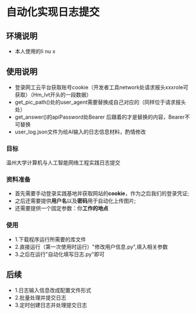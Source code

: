 # 自动化实现日志提交
## 环境说明
- 本人使用的li nu x
## 使用说明
- 登录网工云平台获取账号cookie（开发者工具network处请求报头xxxrole可获取）（Hm_lvt开头的一段数据）<br>
- get_pic_path()处的user_agent需要替换成自己对应的（同样位于请求报头处）<br>
- get_answer()的apiPassword处Bearer 后跟着的才是替换的内容，Bearer不可替换<br>
- user_log.json文件为给AI输入的日志信息材料，酌情修改<br>

### 目标
温州大学计算机与人工智能网络工程实践日志提交
### 资料准备
- 首先需要手动登录实践基地并获取网站的**cookie**，作为之后我们的登录凭证;<br>
- 之后还需要提供**用户名**以及**密码**用于自动化上传图片;<br>
- 还需要提供一个固定参数：你**工作的地点**
### 使用
- 1.下载程序运行所需要的库文件<br>
- 2.直接运行（第一次使用时运行）"修改用户信息.py",填入相关参数<br>
- 3.之后在运行"自动化填写日志.py"即可<br>
## 后续
- 1.日志输入信息改成配置文件形式<br>
- 2.批量处理并提交日志<br>
- 3.定时创建日志并处理提交日志<br>

